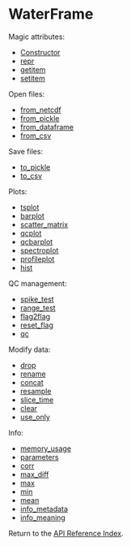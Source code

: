 # WaterFrame

Magic attributes:

* [Constructor](__init__.md)
* [repr](__repr__.md)
* [getitem](__getitem__.md)
* [setitem](__setittme.md)

Open files:

* [from_netcdf](from_netcdf.md)
* [from_pickle](from_pickle.md)
* [from_dataframe](from_dataframe.md)
* [from_csv](from_csv.md)

Save files:

* [to_pickle](to_pickle.md)
* [to_csv](to_csv.md)

Plots:

* [tsplot](tsplot.md)
* [barplot](barplot.md)
* [scatter_matrix](scatter_matrix.md)
* [qcplot](qcplot.md)
* [qcbarplot](qcbarplot.md)
* [spectroplot](spectroplot.md)
* [profileplot](profileplot.md)
* [hist](hist.md)

QC management:

* [spike_test](spike_test.md)
* [range_test](range_test.md)
* [flag2flag](flag2flag.md)
* [reset_flag](reset_flag.md)
* [qc](qc.md)

Modify data:

* [drop](drop.md)
* [rename](rename.md)
* [concat](concat.md)
* [resample](resample.md)
* [slice_time](slice_time.md)
* [clear](clear.md)
* [use_only](use_only.md)

Info:

* [memory_usage](memory_usage.md)
* [parameters](parameters.md)
* [corr](corr.md)
* [max_diff](max_diff.md)
* [max](max.md)
* [min](min.md)
* [mean](mean.md)
* [info_metadata](info_metadata.md)
* [info_meaning](info_meaning.md)

Return to the [API Reference Index](../index_api_reference.md).
